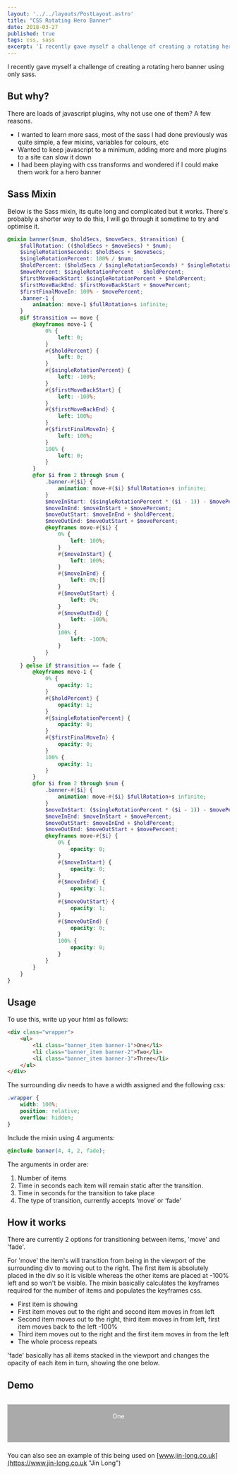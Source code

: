 ```yaml
---
layout: '../../layouts/PostLayout.astro'
title: "CSS Rotating Hero Banner"
date: 2018-03-27
published: true
tags: css, sass
excerpt: 'I recently gave myself a challenge of creating a rotating hero banner using only sass. Why would you want to do that, I hear you ask?'
---
```


I recently gave myself a challenge of creating a rotating hero banner using only sass. 

## But why?

There are loads of javascript plugins, why not use one of them? A few reasons.

* I wanted to learn more sass, most of the sass I had done previously was quite simple, a few mixins, variables for colours, etc
* Wanted to keep javascript to a minimum, adding more and more plugins to a site can slow it down
* I had been playing with css transforms and wondered if I could make them work for a hero banner

## Sass Mixin

Below is the Sass mixin, its quite long and complicated but it works. There's probably a shorter way to do this, I will go through it sometime to try and optimise it.

```scss
@mixin banner($num, $holdSecs, $moveSecs, $transition) {	
	$fullRotation: (($holdSecs + $moveSecs) * $num);
	$singleRotationSeconds: $holdSecs + $moveSecs;
	$singleRotationPercent: 100% / $num;
	$holdPercent: ($holdSecs / $singleRotationSeconds) * $singleRotationPercent;
	$movePercent: $singleRotationPercent - $holdPercent;
	$firstMoveBackStart: $singleRotationPercent + $holdPercent;
	$firstMoveBackEnd: $firstMoveBackStart + $movePercent;
	$firstFinalMoveIn: 100% - $movePercent;
	.banner-1 {
		animation: move-1 $fullRotation+s infinite;
	}
	@if $transition == move {
		@keyframes move-1 {
			0% {
				left: 0;
			}
			#{$holdPercent} {
				left: 0;
			}
			#{$singleRotationPercent} {
				left: -100%;
			}
			#{$firstMoveBackStart} {
				left: -100%;
			}
			#{$firstMoveBackEnd} {
				left: 100%;
			}
			#{$firstFinalMoveIn} {
				left: 100%;
			}
			100% {
				left: 0;
			}
		}
		@for $i from 2 through $num {
			.banner-#{$i} {
				animation: move-#{$i} $fullRotation+s infinite;
			}
			$moveInStart: ($singleRotationPercent * ($i - 1)) - $movePercent;
			$moveInEnd: $moveInStart + $movePercent;
			$moveOutStart: $moveInEnd + $holdPercent;
			$moveOutEnd: $moveOutStart + $movePercent;
			@keyframes move-#{$i} {
				0% {
					left: 100%;
				}
				#{$moveInStart} {
					left: 100%;
				}
				#{$moveInEnd} {
					left: 0%;[]
				}
				#{$moveOutStart} {
					left: 0%;
				}
				#{$moveOutEnd} {
					left: -100%;
				}
				100% {
					left: -100%;
				}
			}
		}
	} @else if $transition == fade {
		@keyframes move-1 {
			0% {
				opacity: 1;
			}
			#{$holdPercent} {
				opacity: 1;
			}
			#{$singleRotationPercent} {
				opacity: 0;
			}
			#{$firstFinalMoveIn} {
				opacity: 0;
			}
			100% {
				opacity: 1;
			}
		}
		@for $i from 2 through $num {
			.banner-#{$i} {
				animation: move-#{$i} $fullRotation+s infinite;
			}
			$moveInStart: ($singleRotationPercent * ($i - 1)) - $movePercent;
			$moveInEnd: $moveInStart + $movePercent;
			$moveOutStart: $moveInEnd + $holdPercent;
			$moveOutEnd: $moveOutStart + $movePercent;
			@keyframes move-#{$i} {
				0% {
					opacity: 0;
				}
				#{$moveInStart} {
					opacity: 0;
				}
				#{$moveInEnd} {
					opacity: 1;
				}
				#{$moveOutStart} {
					opacity: 1;
				}
				#{$moveOutEnd} {
					opacity: 0;
				}
				100% {
					opacity: 0;
				}
			}
		}
	} 
}
```

## Usage

To use this, write up your html as follows:

```html
<div class="wrapper">
	<ul>
		<li class="banner_item banner-1">One</li>
		<li class="banner_item banner-2">Two</li>
		<li class="banner_item banner-3">Three</li>
	</ul>
</div>
```

The surrounding div needs to have a width assigned and the following css:

```css
.wrapper {
	width: 100%;
	position: relative;	
	overflow: hidden;
}
```

Include the mixin using 4 arguments:

```scss
@include banner(4, 4, 2, fade);
```

The arguments in order are:

1. Number of items
2. Time in seconds each item will remain static after the transition. 
3. Time in seconds for the transition to take place
4. The type of transition, currently accepts ‘move’ or ‘fade’

## How it works

There are currently 2 options for transitioning between items, 'move' and 'fade'. 

For 'move' the item's will transition from being in the viewport of the surrounding div to moving out to the right. The first item is absolutely placed in the div so it is visible whereas the other items are placed at -100% left and so won't be visible. The mixin basically calculates the keyframes required for the number of items and populates the keyframes css.

* First item is showing
* First item moves out to the right and second item moves in from left
* Second item moves out to the right, third item moves in from left, first item moves back to the left -100%
* Third item moves out to the right and the first item moves in from the left
* The whole process repeats

'fade' basically has all items stacked in the viewport and changes the opacity of each item in turn, showing the one below.


## Demo

<style type="text/css">
	.wrapper {
		width: 100%;
		height: 100px;
		position: relative;
		margin: 0 auto 1.5em auto;
		overflow: hidden;
	}
	.banner-item {
		display: block;
		padding-top: 1.3em;
		height: 100px;
		position: absolute;
		width: 100%;
		text-align: center;
		color: #fff;
	}
	.banner-1 {
		background-color: #aaa;
	}
	.banner-2 {
		background-color: #888;
	}
	.banner-3 {
		background-color: #444;
	}
.banner-1 {
  animation: move-1 12s infinite;
}

@keyframes move-1 {
  0% {
    left: 0;
  }
  25% {
    left: 0;
  }
  33.33333% {
    left: 100%;
  }
  58.33333% {
    left: 100%;
  }
  66.66667% {
    left: -100%;
  }
  91.66667% {
    left: -100%;
  }
  100% {
    left: 0;
  }
}
.banner-2 {
  animation: move-2 12s infinite;
}

@keyframes move-2 {
  0% {
    left: -100%;
  }
  25% {
    left: -100%;
  }
  33.33333% {
    left: 0%;
  }
  58.33333% {
    left: 0%;
  }
  66.66667% {
    left: 100%;
  }
  100% {
    left: 100%;
  }
}
.banner-3 {
  animation: move-3 12s infinite;
}

@keyframes move-3 {
  0% {
    left: -100%;
  }
  58.33333% {
    left: -100%;
  }
  66.66667% {
    left: 0%;
  }
  91.66667% {
    left: 0%;
  }
  100% {
    left: 100%;
  }
  100% {
    left: 100%;
  }
}
</style>
<div class="wrapper">
	<ul>
		<li class="banner-1 banner-item">One</li>
		<li class="banner-2 banner-item">Two</li>
		<li class="banner-3 banner-item">Three</li>
	</ul>
</div>

You can also see an example of this being used on [www.jin-long.co.uk](https://www.jin-long.co.uk "Jin Long")